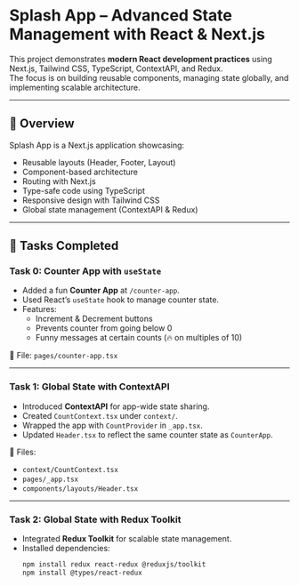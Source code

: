 # Splash App – Advanced State Management with React & Next.js

This project demonstrates **modern React development practices** using Next.js, Tailwind CSS, TypeScript, ContextAPI, and Redux.  
The focus is on building reusable components, managing state globally, and implementing scalable architecture.

---

## 📌 Overview
Splash App is a Next.js application showcasing:
- Reusable layouts (Header, Footer, Layout)
- Component-based architecture
- Routing with Next.js
- Type-safe code using TypeScript
- Responsive design with Tailwind CSS
- Global state management (ContextAPI & Redux)

---

## 📝 Tasks Completed

### **Task 0: Counter App with `useState`**
- Added a fun **Counter App** at `/counter-app`.
- Used React’s `useState` hook to manage counter state.
- Features:
  - Increment & Decrement buttons
  - Prevents counter from going below 0
  - Funny messages at certain counts (🔥 on multiples of 10)

📄 File: `pages/counter-app.tsx`

---

### **Task 1: Global State with ContextAPI**
- Introduced **ContextAPI** for app-wide state sharing.
- Created `CountContext.tsx` under `context/`.
- Wrapped the app with `CountProvider` in `_app.tsx`.
- Updated `Header.tsx` to reflect the same counter state as `CounterApp`.

📄 Files:
- `context/CountContext.tsx`
- `pages/_app.tsx`
- `components/layouts/Header.tsx`

---

### **Task 2: Global State with Redux Toolkit**
- Integrated **Redux Toolkit** for scalable state management.
- Installed dependencies:  
  ```bash
  npm install redux react-redux @reduxjs/toolkit
  npm install @types/react-redux
